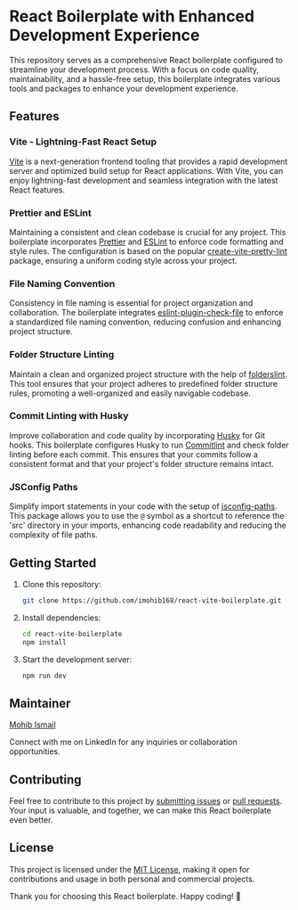 # React Boilerplate with Enhanced Development Experience

This repository serves as a comprehensive React boilerplate configured to streamline your development process. With a focus on code quality, maintainability, and a hassle-free setup, this boilerplate integrates various tools and packages to enhance your development experience.

## Features

### Vite - Lightning-Fast React Setup

[Vite](https://vitejs.dev/) is a next-generation frontend tooling that provides a rapid development server and optimized build setup for React applications. With Vite, you can enjoy lightning-fast development and seamless integration with the latest React features.

### Prettier and ESLint

Maintaining a consistent and clean codebase is crucial for any project. This boilerplate incorporates [Prettier](https://prettier.io/) and [ESLint](https://eslint.org/) to enforce code formatting and style rules. The configuration is based on the popular [create-vite-pretty-lint](https://www.npmjs.com/package/create-vite-pretty-lint) package, ensuring a uniform coding style across your project.

### File Naming Convention

Consistency in file naming is essential for project organization and collaboration. The boilerplate integrates [eslint-plugin-check-file](https://www.npmjs.com/package/eslint-plugin-check-file) to enforce a standardized file naming convention, reducing confusion and enhancing project structure.

### Folder Structure Linting

Maintain a clean and organized project structure with the help of [folderslint](https://github.com/denisraslov/folderslint). This tool ensures that your project adheres to predefined folder structure rules, promoting a well-organized and easily navigable codebase.

### Commit Linting with Husky

Improve collaboration and code quality by incorporating [Husky](https://typicode.github.io/husky/#/) for Git hooks. This boilerplate configures Husky to run [Commitlint](https://commitlint.js.org/) and check folder linting before each commit. This ensures that your commits follow a consistent format and that your project's folder structure remains intact.

### JSConfig Paths

Simplify import statements in your code with the setup of [jsconfig-paths](https://www.npmjs.com/package/vite-jsconfig-paths). This package allows you to use the `@` symbol as a shortcut to reference the 'src' directory in your imports, enhancing code readability and reducing the complexity of file paths.

## Getting Started

1. Clone this repository:

   ```bash
   git clone https://github.com/imohib168/react-vite-boilerplate.git

2. Install dependencies:

   ```bash
   cd react-vite-boilerplate
   npm install

3. Start the development server:
   ```bash
   npm run dev

## Maintainer

[Mohib Ismail](https://www.linkedin.com/in/imohib168/)

Connect with me on LinkedIn for any inquiries or collaboration opportunities.

## Contributing

Feel free to contribute to this project by [submitting issues](https://github.com/your-username/your-react-boilerplate/issues) or [pull requests](https://github.com/your-username/your-react-boilerplate/pulls). Your input is valuable, and together, we can make this React boilerplate even better.

## License

This project is licensed under the [MIT License](https://github.com/imohib168/react-vite-boilerplate/blob/main/LICENSE), making it open for contributions and usage in both personal and commercial projects.

Thank you for choosing this React boilerplate. Happy coding! 🚀
